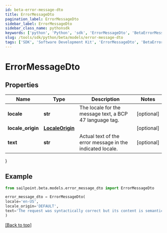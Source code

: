 ```yaml
---
id: beta-error-message-dto
title: ErrorMessageDto
pagination_label: ErrorMessageDto
sidebar_label: ErrorMessageDto
sidebar_class_name: pythonsdk
keywords: ['python', 'Python', 'sdk', 'ErrorMessageDto', 'BetaErrorMessageDto'] 
slug: /tools/sdk/python/beta/models/error-message-dto
tags: ['SDK', 'Software Development Kit', 'ErrorMessageDto', 'BetaErrorMessageDto']
---
```


# ErrorMessageDto


## Properties

Name | Type | Description | Notes
------------ | ------------- | ------------- | -------------
**locale** | **str** | The locale for the message text, a BCP 47 language tag. | [optional] 
**locale_origin** | [**LocaleOrigin**](locale-origin) |  | [optional] 
**text** | **str** | Actual text of the error message in the indicated locale. | [optional] 
}

## Example

```python
from sailpoint.beta.models.error_message_dto import ErrorMessageDto

error_message_dto = ErrorMessageDto(
locale='en-US',
locale_origin='DEFAULT',
text='The request was syntactically correct but its content is semantically invalid.'
)

```
[[Back to top]](#) 

